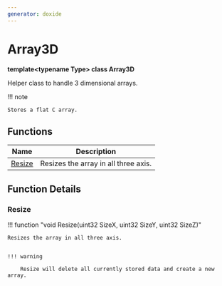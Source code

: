 ```yaml
---
generator: doxide
---
```



# Array3D

**template&lt;typename Type&gt; class Array3D**

Helper class to handle 3 dimensional arrays.

!!! note

    Stores a flat C array.


## Functions

| Name | Description |
| ---- | ----------- |
| [Resize](#Resize) | Resizes the array in all three axis. |

## Function Details

### Resize<a name="Resize"></a>
!!! function "void Resize(uint32 SizeX, uint32 SizeY, uint32 SizeZ)"

    Resizes the array in all three axis.
    
    
    !!! warning
    
        Resize will delete all currently stored data and create a new array.
    


